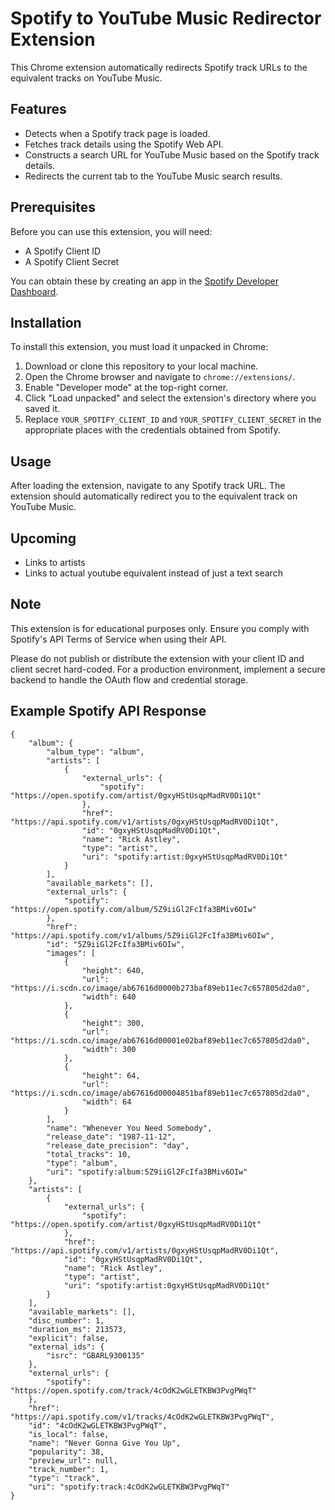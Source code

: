 # Spotify to YouTube Music Redirector Extension

This Chrome extension automatically redirects Spotify track URLs to the equivalent tracks on YouTube Music.

## Features

- Detects when a Spotify track page is loaded.
- Fetches track details using the Spotify Web API.
- Constructs a search URL for YouTube Music based on the Spotify track details.
- Redirects the current tab to the YouTube Music search results.

## Prerequisites

Before you can use this extension, you will need:

- A Spotify Client ID
- A Spotify Client Secret

You can obtain these by creating an app in the [Spotify Developer Dashboard](https://developer.spotify.com/dashboard/).

## Installation

To install this extension, you must load it unpacked in Chrome:

1. Download or clone this repository to your local machine.
2. Open the Chrome browser and navigate to `chrome://extensions/`.
3. Enable "Developer mode" at the top-right corner.
4. Click "Load unpacked" and select the extension's directory where you saved it.
5. Replace `YOUR_SPOTIFY_CLIENT_ID` and `YOUR_SPOTIFY_CLIENT_SECRET` in the appropriate places with the credentials obtained from Spotify.

## Usage

After loading the extension, navigate to any Spotify track URL. The extension should automatically redirect you to the equivalent track on YouTube Music.

## Upcoming
 
- Links to artists
- Links to actual youtube equivalent instead of just a text search

## Note

This extension is for educational purposes only. Ensure you comply with Spotify's API Terms of Service when using their API.

Please do not publish or distribute the extension with your client ID and client secret hard-coded. For a production environment, implement a secure backend to handle the OAuth flow and credential storage.

## Example Spotify API Response

```
{
    "album": {
        "album_type": "album",
        "artists": [
            {
                "external_urls": {
                    "spotify": "https://open.spotify.com/artist/0gxyHStUsqpMadRV0Di1Qt"
                },
                "href": "https://api.spotify.com/v1/artists/0gxyHStUsqpMadRV0Di1Qt",
                "id": "0gxyHStUsqpMadRV0Di1Qt",
                "name": "Rick Astley",
                "type": "artist",
                "uri": "spotify:artist:0gxyHStUsqpMadRV0Di1Qt"
            }
        ],
        "available_markets": [],
        "external_urls": {
            "spotify": "https://open.spotify.com/album/5Z9iiGl2FcIfa3BMiv6OIw"
        },
        "href": "https://api.spotify.com/v1/albums/5Z9iiGl2FcIfa3BMiv6OIw",
        "id": "5Z9iiGl2FcIfa3BMiv6OIw",
        "images": [
            {
                "height": 640,
                "url": "https://i.scdn.co/image/ab67616d0000b273baf89eb11ec7c657805d2da0",
                "width": 640
            },
            {
                "height": 300,
                "url": "https://i.scdn.co/image/ab67616d00001e02baf89eb11ec7c657805d2da0",
                "width": 300
            },
            {
                "height": 64,
                "url": "https://i.scdn.co/image/ab67616d00004851baf89eb11ec7c657805d2da0",
                "width": 64
            }
        ],
        "name": "Whenever You Need Somebody",
        "release_date": "1987-11-12",
        "release_date_precision": "day",
        "total_tracks": 10,
        "type": "album",
        "uri": "spotify:album:5Z9iiGl2FcIfa3BMiv6OIw"
    },
    "artists": [
        {
            "external_urls": {
                "spotify": "https://open.spotify.com/artist/0gxyHStUsqpMadRV0Di1Qt"
            },
            "href": "https://api.spotify.com/v1/artists/0gxyHStUsqpMadRV0Di1Qt",
            "id": "0gxyHStUsqpMadRV0Di1Qt",
            "name": "Rick Astley",
            "type": "artist",
            "uri": "spotify:artist:0gxyHStUsqpMadRV0Di1Qt"
        }
    ],
    "available_markets": [],
    "disc_number": 1,
    "duration_ms": 213573,
    "explicit": false,
    "external_ids": {
        "isrc": "GBARL9300135"
    },
    "external_urls": {
        "spotify": "https://open.spotify.com/track/4cOdK2wGLETKBW3PvgPWqT"
    },
    "href": "https://api.spotify.com/v1/tracks/4cOdK2wGLETKBW3PvgPWqT",
    "id": "4cOdK2wGLETKBW3PvgPWqT",
    "is_local": false,
    "name": "Never Gonna Give You Up",
    "popularity": 38,
    "preview_url": null,
    "track_number": 1,
    "type": "track",
    "uri": "spotify:track:4cOdK2wGLETKBW3PvgPWqT"
}
```